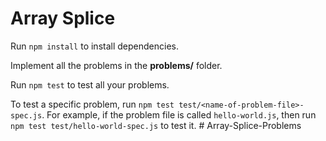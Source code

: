 # Array Splice

Run `npm install` to install dependencies.

Implement all the problems in the __problems/__ folder.

Run `npm test` to test all your problems.

To test a specific problem, run `npm test test/<name-of-problem-file>-spec.js`.
For example, if the problem file is called `hello-world.js`, then run
`npm test test/hello-world-spec.js` to test it.
#   A r r a y - S p l i c e - P r o b l e m s  
 
